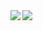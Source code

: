 <!--
**hal40n/hal40n** is a ✨ _special_ ✨ repository because its `README.md` (this file) appears on your GitHub profile.

Here are some ideas to get you started:

- 🔭 I’m currently working on ...
- 🌱 I’m currently learning ...
- 👯 I’m looking to collaborate on ...
- 🤔 I’m looking for help with ...
- 💬 Ask me about ...
- 📫 How to reach me: ...
- 😄 Pronouns: ...
- ⚡ Fun fact: ...
--> 
<a href="https://github-readme-stats">
  <img align="left" src="https://github-readme-stats.vercel.app/api/top-langs/?username=hal40n&layout=compact"> 
</a>

<a href="https://github-readme-stats">
  <img align="left" src="https://github-readme-stats.vercel.app/api?username=hal40n">
</a>
